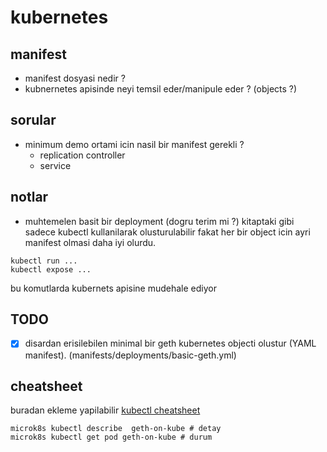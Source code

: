 # kubernetes

## manifest

- manifest dosyasi nedir ?
- kubnernetes apisinde neyi temsil eder/manipule eder ? (objects ?)

## sorular
- minimum demo ortami icin nasil bir manifest gerekli ?
    - replication controller
    - service

## notlar

- muhtemelen basit bir deployment (dogru terim mi ?) kitaptaki gibi sadece kubectl kullanilarak olusturulabilir fakat her bir object icin ayri manifest olmasi daha iyi olurdu.
 
 ```
 kubectl run ...
 kubectl expose ...
 ```

 bu komutlarda kubernets apisine mudehale ediyor

## TODO

- [X] disardan erisilebilen minimal bir geth kubernetes objecti olustur (YAML manifest). (manifests/deployments/basic-geth.yml)

## cheatsheet

buradan ekleme yapilabilir [kubectl cheatsheet](https://kubernetes.io/docs/reference/kubectl/cheatsheet/)

```
microk8s kubectl describe  geth-on-kube # detay
microk8s kubectl get pod geth-on-kube # durum
```
